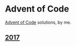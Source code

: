# Advent of Code

[Advent of Code](http://adventofcode.com/) solutions, by me.

## [2017](tree/master/2017/)


